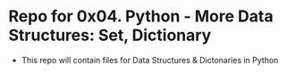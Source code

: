 # Repo for 0x04. Python - More Data Structures: Set, Dictionary
* This repo will contain files for Data Structures & Dictonaries in Python
